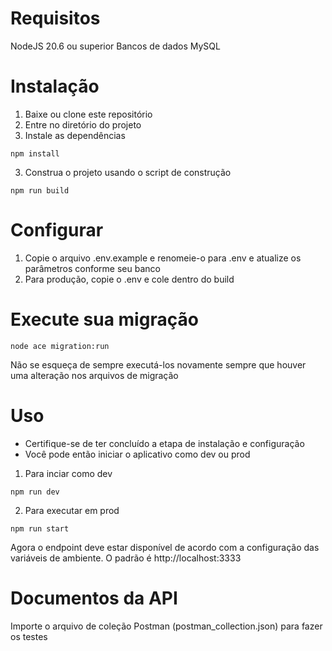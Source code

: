 # Requisitos
NodeJS 20.6 ou superior
Bancos de dados MySQL
# Instalação
1. Baixe ou clone este repositório
2. Entre no diretório do projeto
3. Instale as dependências
```
npm install
```
3. Construa o projeto usando o script de construção
```
npm run build
```

# Configurar
1. Copie o arquivo .env.example e renomeie-o para .env e atualize os parâmetros conforme seu banco
2. Para produção, copie o .env e cole dentro do build
   
# Execute sua migração
```
node ace migration:run
```
Não se esqueça de sempre executá-los novamente sempre que houver uma alteração nos arquivos de migração

# Uso
- Certifique-se de ter concluído a etapa de instalação e configuração
- Você pode então iniciar o aplicativo como dev ou prod
1. Para inciar como dev
```
npm run dev
```
2. Para executar em prod
```
npm run start
```
Agora o endpoint deve estar disponível de acordo com a configuração das variáveis ​​de ambiente. O padrão é http://localhost:3333

# Documentos da API
Importe o arquivo de coleção Postman (postman_collection.json) para fazer os testes 
